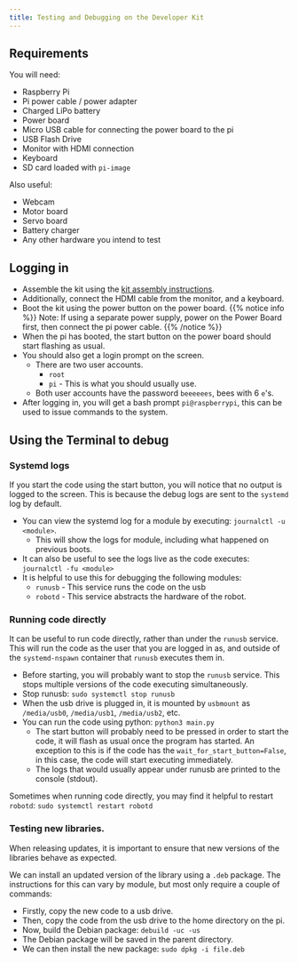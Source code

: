 ```yaml
---
title: Testing and Debugging on the Developer Kit
---
```


## Requirements

You will need:

- Raspberry Pi
- Pi power cable / power adapter
- Charged LiPo battery
- Power board
- Micro USB cable for connecting the power board to the pi
- USB Flash Drive
- Monitor with HDMI connection
- Keyboard
- SD card loaded with `pi-image`

Also useful:

- Webcam
- Motor board
- Servo board
- Battery charger
- Any other hardware you intend to test

## Logging in

- Assemble the kit using the [kit assembly instructions](https://docs.sourcebots.org/tutorials/kit-assembly/).
- Additionally, connect the HDMI cable from the monitor, and a keyboard.
- Boot the kit using the power button on the power board.
{{% notice info %}} Note: If using a separate power supply, power on the Power Board first, then connect the pi power cable. {{% /notice %}}
- When the pi has booted, the start button on the power board should start flashing as usual.
- You should also get a login prompt on the screen.
    - There are two user accounts.
        - `root`
        - `pi` - This is what you should usually use.
    - Both user accounts have the password `beeeeees`, bees with 6 `e`'s.
- After logging in, you will get a bash prompt `pi@raspberrypi`, this can be used to issue commands to the system.

## Using the Terminal to debug

### Systemd logs

If you start the code using the start button, you will notice that no output is logged to the screen. This is because the debug logs are sent to the `systemd` log by default.

- You can view the systemd log for a module by executing: `journalctl -u <module>`.
    - This will show the logs for module, including what happened on previous boots.
- It can also be useful to see the logs live as the code executes: `journalctl -fu <module>`
- It is helpful to use this for debugging the following modules:
    - `runusb` - This service runs the code on the usb
    - `robotd` - This service abstracts the hardware of the robot.

### Running code directly

It can be useful to run code directly, rather than under the `runusb` service. This will run the code as the user that you are logged in as, and outside of the `systemd-nspawn` container that `runusb` executes them in.

- Before starting, you will probably want to stop the `runusb` service. This stops multiple versions of the code executing simultaneously.
- Stop runusb: `sudo systemctl stop runusb`
- When the usb drive is plugged in, it is mounted by `usbmount` as `/media/usb0`, `/media/usb1`, `/media/usb2`, etc.
- You can run the code using python: `python3 main.py`
    - The start button will probably need to be pressed in order to start the code, it will flash as usual once the program has started. An exception to this is if the code has the `wait_for_start_button=False`, in this case, the code will start executing immediately. 
    - The logs that would usually appear under runusb are printed to the console (stdout).

Sometimes when running code directly, you may find it helpful to restart `robotd`: `sudo systemctl restart robotd`

### Testing new libraries.

When releasing updates, it is important to ensure that new versions of the libraries behave as expected.

We can install an updated version of the library using a `.deb` package. The instructions for this can vary by module, but most only require a couple of commands:

- Firstly, copy the new code to a usb drive.
- Then, copy the code from the usb drive to the home directory on the pi.
- Now, build the Debian package: `debuild -uc -us`
- The Debian package will be saved in the parent directory.
- We can then install the new package: `sudo dpkg -i file.deb`
